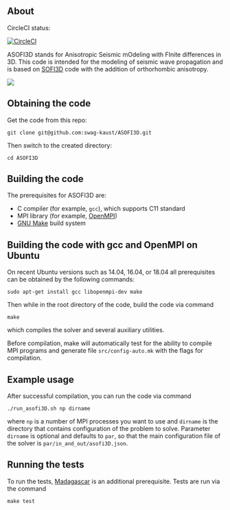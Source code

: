 ## About

CircleCI status:

[![CircleCI](https://circleci.com/gh/swag-kaust/ASOFI3D.svg?style=svg)](https://circleci.com/gh/swag-kaust/ASOFI3D)

ASOFI3D stands for Anisotropic Seismic mOdeling with FInite differences in 3D.
This code is intended for the modeling of seismic wave propagation and
is based on 
[SOFI3D](https://git.scc.kit.edu/GPIAG-Software/SOFI3D/wikis/home) code
with the addition of orthorhombic anisotropy.

![](doc/tex/eps/invisible_gamma_1.gif)


## Obtaining the code

Get the code from this repo:

    git clone git@github.com:swag-kaust/ASOFI3D.git

Then switch to the created directory:

    cd ASOFI3D


## Building the code

The prerequisites for ASOFI3D are:

* C compiler (for example, `gcc`), which supports C11 standard
* MPI library (for example, [OpenMPI](https://www.open-mpi.org/))
* [GNU Make](https://www.gnu.org/software/make/) build system


## Building the code with gcc and OpenMPI on Ubuntu

On recent Ubuntu versions such as 14.04, 16.04, or 18.04 all prerequisites
can be obtained by the following commands:

    sudo apt-get install gcc libopenmpi-dev make

Then while in the root directory of the code, build the code via command

    make

which compiles the solver and several auxiliary utilities.

Before compilation, make will automatically test for the ability to compile
MPI programs and generate file `src/config-auto.mk` with the flags for
compilation.


## Example usage

After successful compilation, you can run the code via command

    ./run_asofi3D.sh np dirname

where `np` is a number of MPI processes you want to use and `dirname` is the
directory that contains configuration of the problem to solve.
Parameter `dirname` is optional and defaults to `par`, so that the main
configuration file of the solver is `par/in_and_out/asofi3D.json`.


## Running the tests

To run the tests, [Madagascar](http://www.ahay.org) is an additional prerequisite.
Tests are run via the command

    make test
